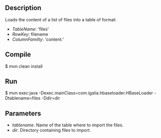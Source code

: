 Description
-----------

Loads the content of a list of files into a table of format:

   * *TableName*: 'files'
   * *RowKey*: filename
   * *ColumnFamilty*: 'content:'

Compile
-------

$ mvn clean install

Run
---

$ mvn exec:java -Dexec.mainClass=com.igalia.hbaseloader.HBaseLoader -Dtablename=files -Ddir=dir

Parameters
----------

   * *tablename*. Name of the table where to import the files.
   * *dir*. Directory containing files to import.
